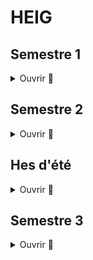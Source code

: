 # HEIG

## Semestre 1

<details>
  <summary>Ouvrir 👋</summary>
  
  ### PRG1
  * [PRG1](https://github.com/vkaelin/prg1)
  * [Labos PRG1](https://github.com/vkaelin/PRG1-Labos)
</details>

## Semestre 2

<details>
  <summary>Ouvrir 👋</summary>
  
 ### ISD
  * [ISD](https://github.com/vkaelin/isd)
 ### PRG2
  * [PRG2](https://github.com/vkaelin/prg2)
  * [Labo 1 PRG2 - Liste doublement chaînée non circulaire](https://github.com/vkaelin/labo1-prg2)
  * [Labo 2 PRG2 - Bateaux](https://github.com/vkaelin/labo2-prg2)
 ### ASD
  * [Labo 1 ASD - Complexité](https://github.com/vkaelin/ASD-L1-Complexite)
  * [Labo 2 ASD - Récursivité](https://github.com/vkaelin/ASD-L2-Recursivite)
  * [Labo 3 ASD - Tris](https://github.com/vkaelin/ASD-L3-Tris)
  * [Labo 4 ASD - Allocation dynamique](https://github.com/vkaelin/ASD-L4-Allocation-Dynamique)
  * [Labo 5 ASD - Buffer circulaire de capacité variable](https://github.com/vkaelin/ASD-L5-Buffer-circulaire-de-capacite-variable)
  * [Labo 6 ASD - Liste simplement chaînée](https://github.com/vkaelin/ASD-L6-Liste-Simplement-chainee)
  * [Labo 7 ASD - Expressions arithmétiques](https://github.com/vkaelin/ASD-L7-Expressions-arithmetiques)
  * [Labo 8 ASD - Arbre AVL](https://github.com/vkaelin/ASD-L8-Arbre-AVL)
  * [Labo 9 ASD - Taquin](https://github.com/vkaelin/ASD-L9-Taquin)
</details>

## Hes d'été

<details>
  <summary>Ouvrir 👋</summary>
  
  ### PIN
  * [Série 1](https://github.com/Lothindir/PIN-2021-Serie-1)
  * [Série 2](https://github.com/vkaelin/PIN-2021-Serie-2)
  * [Projet final](https://github.com/vkaelin/PIN-2021-Projet-FInal)
</details>

## Semestre 3

<details>
  <summary>Ouvrir 👋</summary>
  
  ### API
  * [Labo 1 API - Chill](https://github.com/vkaelin/API-2021-Chill)
  ### POO
  * [POO](https://github.com/vkaelin/poo)
  ### PST
  * [PST](https://github.com/vkaelin/pst)
</details>
